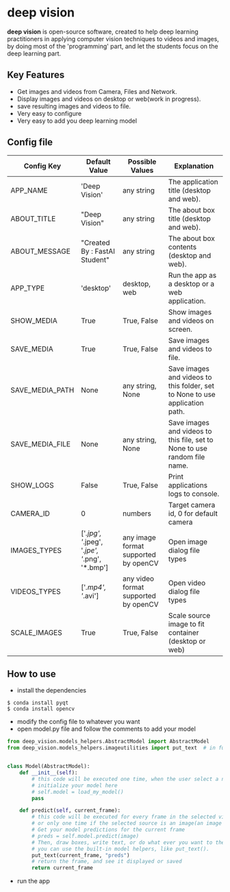 # deep vision
**deep vision** is open-source software, created to help deep learning practitioners in applying computer vision techniques to videos and images, by doing most of the 'programming' part, and let the students focus on the deep learning part.

## Key Features
* Get images and videos from Camera, Files and Network.
* Display images and videos on desktop or web(work in progress).
* save resulting images and videos to file.
* Very easy to configure
* Very easy to add you deep learning model

## Config file

Config Key|Default Value|Possible Values|Explanation
-------------|-------------|-------------|-------------
APP_NAME | 'Deep Vision' | any string | The application title (desktop and web).
ABOUT_TITLE | "Deep Vision" | any string | The about box title (desktop and web).
ABOUT_MESSAGE | "Created By : FastAI Student" | any string | The about box contents (desktop and web).
APP_TYPE | 'desktop' | desktop, web | Run the app as a desktop or a web application.
SHOW_MEDIA | True | True, False | Show images and videos on screen.
SAVE_MEDIA | True | True, False | Save images and videos to file.
SAVE_MEDIA_PATH | None | any string, None | Save images and videos to this folder, set to None to use application path.
SAVE_MEDIA_FILE | None | any string, None | Save images and videos to this file, set to None to use random file name.
SHOW_LOGS | False | True, False | Print applications logs to console.
CAMERA_ID | 0 | numbers | Target camera id, 0 for default camera
IMAGES_TYPES | ['*.jpg', '*.jpeg', '*.jpe', '*.png', '*.bmp'] | any image format supported by openCV| Open image dialog file types
VIDEOS_TYPES | ['*.mp4', '*.avi'] | any video format supported by openCV | Open video dialog file types
SCALE_IMAGES | True | True, False | Scale source image to fit container (desktop or web)

## How to use
* install the dependencies
```shell
$ conda install pyqt
$ conda install opencv
```
* modify the config file to whatever you want
* open model.py file and follow the comments to add your model
```python
from deep_vision.models_helpers.AbstractModel import AbstractModel
from deep_vision.models_helpers.imageutilities import put_text  # in future, this module will contain more helpers


class Model(AbstractModel):
    def __init__(self):
        # this code will be executed one time, when the user select a new image or video source.
        # initialize your model here
        # self.model = load_my_model()
        pass

    def predict(self, current_frame):
        # this code will be executed for every frame in the selected video, 
        # or only one time if the selected source is an image(an image is a single frame).
        # Get your model predictions for the current frame
        # preds = self.model.predict(image)
        # Then, draw boxes, write text, or do what ever you want to the current frame,
        # you can use the built-in model helpers, like put_text().
        put_text(current_frame, "preds")
        # return the frame, and see it displayed or saved
        return current_frame
```
* run the app



